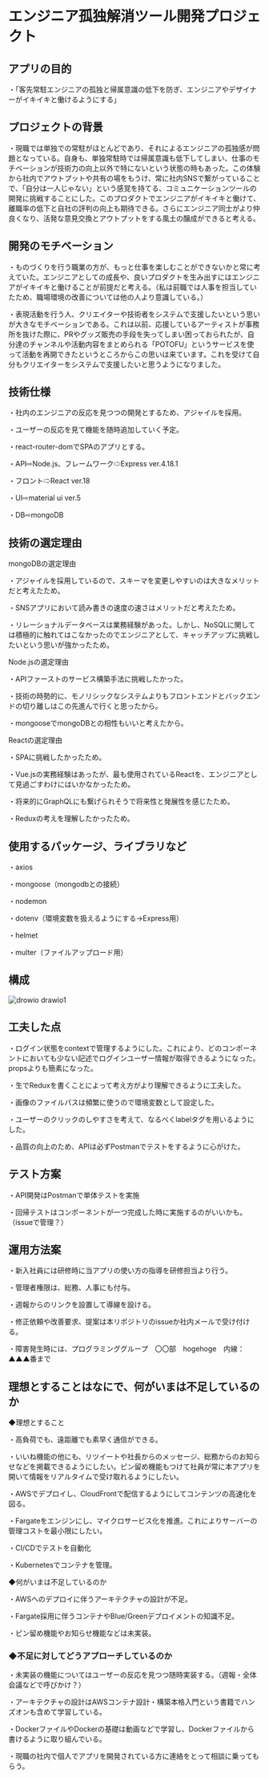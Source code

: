 # エンジニア孤独解消ツール開発プロジェクト


## アプリの目的

・「客先常駐エンジニアの孤独と帰属意識の低下を防ぎ、エンジニアやデザイナーがイキイキと働けるようにする」

## プロジェクトの背景

・現職では単独での常駐がほとんどであり、それによるエンジニアの孤独感が問題となっている。自身も、単独常駐時では帰属意識も低下してしまい、仕事のモチベーションが技術力の向上以外で特にないという状態の時もあった。この体験から社内でアウトプットや共有の場をもうけ、常に社内SNSで繋がっていることで、「自分は一人じゃない」という感覚を持てる、コミュニケーションツールの開発に挑戦することにした。このプロダクトでエンジニアがイキイキと働けて、離職率の低下と自社の評判の向上も期待できる。さらにエンジニア同士がより仲良くなり、活発な意見交換とアウトプットをする風土の醸成ができると考える。

## 開発のモチベーション
・ものづくりを行う職業の方が、もっと仕事を楽しむことができないかと常に考えていた。エンジニアとしての成長や、良いプロダクトを生み出すにはエンジニアがイキイキと働けることが前提だと考える。（私は前職では人事を担当していたため、職場環境の改善については他の人より意識している。）

・表現活動を行う人、クリエイターや技術者をシステムで支援したいという思いが大きなモチベーションである。これは以前、応援しているアーティストが事務所を抜けた際に、PRやグッズ販売の手段を失ってしまい困っておられたが、自分達のチャンネルや活動内容をまとめられる「POTOFU」というサービスを使って活動を再開できたというところからこの思いは来ています。これを受けて自分もクリエイターをシステムで支援したいと思うようになりました。


## 技術仕様

・社内のエンジニアの反応を見つつの開発とするため、アジャイルを採用。

・ユーザーの反応を見て機能を随時追加していく予定。

・react-router-domでSPAのアプリとする。

・API⇨Node.js、フレームワーク⇨Express ver.4.18.1

・フロント⇨React ver.18

・UI⇨material ui ver.5

・DB⇨mongoDB


## 技術の選定理由

mongoDBの選定理由

・アジャイルを採用しているので、スキーマを変更しやすいのは大きなメリットだと考えたため。

・SNSアプリにおいて読み書きの速度の速さはメリットだと考えたため。

・リレーショナルデータベースは業務経験があった。しかし、NoSQLに関しては積極的に触れてはこなかったのでエンジニアとして、キャッチアップに挑戦したいという思いが強かったため。

Node.jsの選定理由

・APIファーストのサービス構築手法に挑戦したかった。

・技術の時勢的に、モノリシックなシステムよりもフロントエンドとバックエンドの切り離しはこの先進んで行くと思ったから。

・mongooseでmongoDBとの相性もいいと考えたから。

Reactの選定理由

・SPAに挑戦したかったため。

・Vue.jsの実務経験はあったが、最も使用されているReactを、エンジニアとして見過ごすわけにはいかなかったため。

・将来的にGraphQLにも繋げられそうで将来性と発展性を感じたため。

・Reduxの考えを理解したかったため。



## 使用するパッケージ、ライブラリなど
・axios

・mongoose（mongodbとの接続）

・nodemon

・dotenv（環境変数を扱えるようにする→Express用）

・helmet

・multer（ファイルアップロード用）

## 構成


![drowio drawio1](https://user-images.githubusercontent.com/53164570/186108099-3a290a6f-170f-4ef7-bddd-987b15d2667a.png)



## 工夫した点

・ログイン状態をcontextで管理するようにした。これにより、どのコンポーネントにおいても少ない記述でログインユーザー情報が取得できるようになった。propsよりも簡素になった。

・生でReduxを書くことによって考え方がより理解できるように工夫した。

・画像のファイルパスは頻繁に使うので環境変数として設定した。

・ユーザーのクリックのしやすさを考えて、なるべくlabelタグを用いるようにした。

・品質の向上のため、APIは必ずPostmanでテストをするように心がけた。

## テスト方案
・API開発はPostmanで単体テストを実施

・回帰テストはコンポーネントが一つ完成した時に実施するのがいいかも。（issueで管理？）

## 運用方法案
・新入社員には研修時に当アプリの使い方の指導を研修担当より行う。

・管理者権限は、総務、人事にも付与。

・週報からのリンクを設置して導線を設ける。

・修正依頼や改善要求、提案は本リポジトリのissueか社内メールで受け付ける。

・障害発生時には、プログラミンググループ　〇〇部　hogehoge　内線：▲▲▲番まで

## 理想とすることはなにで、何がいまは不足しているのか

◆理想とすること

・高負荷でも、遠距離でも素早く通信ができる。

・いいね機能の他にも、リツイートや社長からのメッセージ、総務からのお知らせなどを掲載できるようにしたい。ピン留め機能もつけて社員が常に本アプリを開いて情報をリアルタイムで受け取れるようにしたい。

・AWSでデプロイし、CloudFrontで配信するようにしてコンテンツの高速化を図る。

・Fargateをエンジンにし、マイクロサービス化を推進。これによりサーバーの管理コストを最小限にしたい。

・CI/CDでテストを自動化

・Kubernetesでコンテナを管理。

◆何がいまは不足しているのか

・AWSへのデプロイに伴うアーキテクチャの設計が不足。

・Fargate採用に伴うコンテナやBlue/Greenデプロイメントの知識不足。

・ピン留め機能やお知らせ機能などは未実装。


### ◆不足に対してどうアプローチしているのか

・未実装の機能についてはユーザーの反応を見つつ随時実装する。（週報・全体会議などで呼びかけ？）

・アーキテクチャの設計はAWSコンテナ設計・構築本格入門という書籍でハンズオンも含めて学習している。

・DockerファイルやDockerの基礎は動画などで学習し、Dockerファイルから書けるように取り組んでいる。

・現職の社内で個人でアプリを開発されている方に連絡をとって相談に乗ってもらう。

